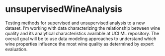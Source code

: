 # unsupervisedWineAnalysis
Testing methods for supervised and unsupervised analysis to a new dataset. I’m working with data characterizing the relationship between wine quality and its analytical characteristics available at UCI ML repository. The overall goal will be to use data modeling approaches to understand which wine properties influence the most wine quality as determined by expert evaluation.
